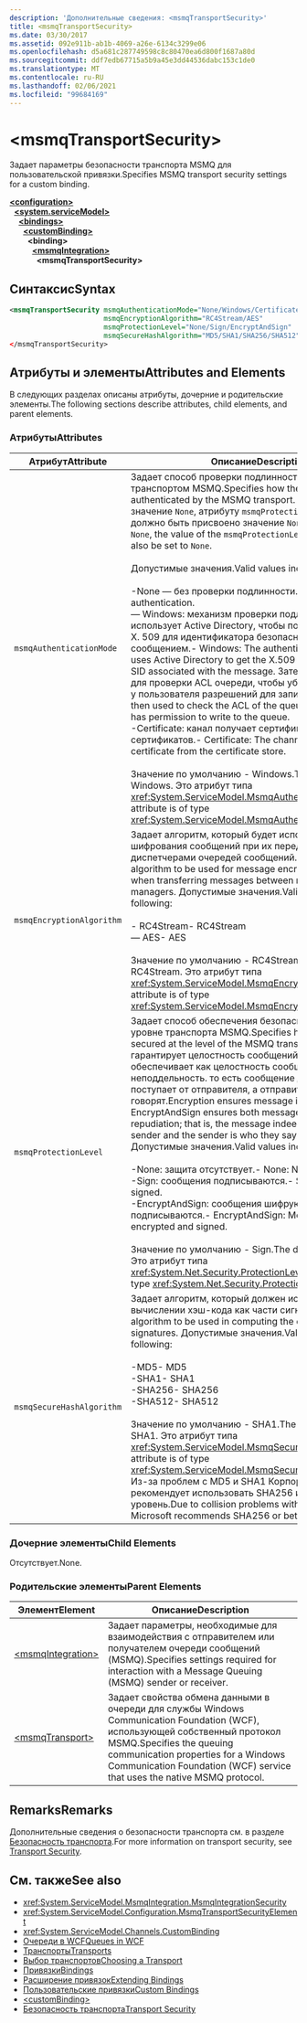 ```yaml
---
description: 'Дополнительные сведения: <msmqTransportSecurity>'
title: <msmqTransportSecurity>
ms.date: 03/30/2017
ms.assetid: 092e911b-ab1b-4069-a26e-6134c3299e06
ms.openlocfilehash: d5a681c287749598c8c80470ea6d800f1687a80d
ms.sourcegitcommit: ddf7edb67715a5b9a45e3dd44536dabc153c1de0
ms.translationtype: MT
ms.contentlocale: ru-RU
ms.lasthandoff: 02/06/2021
ms.locfileid: "99684169"
---
```

# \<msmqTransportSecurity>

<span data-ttu-id="4c7c8-102">Задает параметры безопасности транспорта MSMQ для пользовательской привязки.</span><span class="sxs-lookup"><span data-stu-id="4c7c8-102">Specifies MSMQ transport security settings for a custom binding.</span></span>  
  
[**\<configuration>**](../configuration-element.md)\
&nbsp;&nbsp;[**\<system.serviceModel>**](system-servicemodel.md)\
&nbsp;&nbsp;&nbsp;&nbsp;[**\<bindings>**](bindings.md)\
&nbsp;&nbsp;&nbsp;&nbsp;&nbsp;&nbsp;[**\<customBinding>**](custombinding.md)\
&nbsp;&nbsp;&nbsp;&nbsp;&nbsp;&nbsp;&nbsp;&nbsp;**\<binding>**\
&nbsp;&nbsp;&nbsp;&nbsp;&nbsp;&nbsp;&nbsp;&nbsp;&nbsp;&nbsp;[**\<msmqIntegration>**](msmqintegration.md)\
&nbsp;&nbsp;&nbsp;&nbsp;&nbsp;&nbsp;&nbsp;&nbsp;&nbsp;&nbsp;&nbsp;&nbsp;**\<msmqTransportSecurity>**  
  
## <a name="syntax"></a><span data-ttu-id="4c7c8-103">Синтаксис</span><span class="sxs-lookup"><span data-stu-id="4c7c8-103">Syntax</span></span>  
  
```xml  
<msmqTransportSecurity msmqAuthenticationMode="None/Windows/Certificate"
                       msmqEncryptionAlgorithm="RC4Stream/AES"
                       msmqProtectionLevel="None/Sign/EncryptAndSign"
                       msmqSecureHashAlgorithm="MD5/SHA1/SHA256/SHA512" />
</msmqTransportSecurity>
```  
  
## <a name="attributes-and-elements"></a><span data-ttu-id="4c7c8-104">Атрибуты и элементы</span><span class="sxs-lookup"><span data-stu-id="4c7c8-104">Attributes and Elements</span></span>  

 <span data-ttu-id="4c7c8-105">В следующих разделах описаны атрибуты, дочерние и родительские элементы.</span><span class="sxs-lookup"><span data-stu-id="4c7c8-105">The following sections describe attributes, child elements, and parent elements.</span></span>  
  
### <a name="attributes"></a><span data-ttu-id="4c7c8-106">Атрибуты</span><span class="sxs-lookup"><span data-stu-id="4c7c8-106">Attributes</span></span>  
  
|<span data-ttu-id="4c7c8-107">Атрибут</span><span class="sxs-lookup"><span data-stu-id="4c7c8-107">Attribute</span></span>|<span data-ttu-id="4c7c8-108">Описание</span><span class="sxs-lookup"><span data-stu-id="4c7c8-108">Description</span></span>|  
|---------------|-----------------|  
|`msmqAuthenticationMode`|<span data-ttu-id="4c7c8-109">Задает способ проверки подлинности сообщения транспортом MSMQ.</span><span class="sxs-lookup"><span data-stu-id="4c7c8-109">Specifies how the message must be authenticated by the MSMQ transport.</span></span> <span data-ttu-id="4c7c8-110">Если задано значение `None`, атрибуту `msmqProtectionLevel` также должно быть присвоено значение `None`.</span><span class="sxs-lookup"><span data-stu-id="4c7c8-110">If this is set to `None`, the value of the `msmqProtectionLevel` attribute must also be set to `None`.</span></span><br /><br /> <span data-ttu-id="4c7c8-111">Допустимые значения.</span><span class="sxs-lookup"><span data-stu-id="4c7c8-111">Valid values include the following:</span></span><br /><br /> <span data-ttu-id="4c7c8-112">-None — без проверки подлинности.</span><span class="sxs-lookup"><span data-stu-id="4c7c8-112">-   None: No authentication.</span></span><br /><span data-ttu-id="4c7c8-113">— Windows: механизм проверки подлинности использует Active Directory, чтобы получить сертификат X. 509 для идентификатора безопасности, связанного с сообщением.</span><span class="sxs-lookup"><span data-stu-id="4c7c8-113">-   Windows: The authentication mechanism uses Active Directory to get the X.509 certificate for the SID associated with the message.</span></span> <span data-ttu-id="4c7c8-114">Затем это используется для проверки ACL очереди, чтобы убедиться в наличии у пользователя разрешений для записи в очередь.</span><span class="sxs-lookup"><span data-stu-id="4c7c8-114">This is then used to check the ACL of the queue to ensure the user has permission to write to the queue.</span></span><br /><span data-ttu-id="4c7c8-115">-Certificate: канал получает сертификат из хранилища сертификатов.</span><span class="sxs-lookup"><span data-stu-id="4c7c8-115">-   Certificate: The channel gets the certificate from the certificate store.</span></span><br /><br /> <span data-ttu-id="4c7c8-116">Значение по умолчанию - Windows.</span><span class="sxs-lookup"><span data-stu-id="4c7c8-116">The default value is Windows.</span></span> <span data-ttu-id="4c7c8-117">Это атрибут типа <xref:System.ServiceModel.MsmqAuthenticationMode>.</span><span class="sxs-lookup"><span data-stu-id="4c7c8-117">This attribute is of type <xref:System.ServiceModel.MsmqAuthenticationMode>.</span></span>|  
|`msmqEncryptionAlgorithm`|<span data-ttu-id="4c7c8-118">Задает алгоритм, который будет использоваться для шифрования сообщений при их передаче между диспетчерами очередей сообщений.</span><span class="sxs-lookup"><span data-stu-id="4c7c8-118">Specifies the algorithm to be used for message encryption on the wire when transferring messages between message queue managers.</span></span> <span data-ttu-id="4c7c8-119">Допустимые значения.</span><span class="sxs-lookup"><span data-stu-id="4c7c8-119">Valid values include the following:</span></span><br /><br /> <span data-ttu-id="4c7c8-120">- RC4Stream</span><span class="sxs-lookup"><span data-stu-id="4c7c8-120">-   RC4Stream</span></span><br /><span data-ttu-id="4c7c8-121">— AES</span><span class="sxs-lookup"><span data-stu-id="4c7c8-121">-   AES</span></span><br /><br /> <span data-ttu-id="4c7c8-122">Значение по умолчанию - RC4Stream.</span><span class="sxs-lookup"><span data-stu-id="4c7c8-122">The default value is RC4Stream.</span></span> <span data-ttu-id="4c7c8-123">Это атрибут типа <xref:System.ServiceModel.MsmqEncryptionAlgorithm>.</span><span class="sxs-lookup"><span data-stu-id="4c7c8-123">This attribute is of type <xref:System.ServiceModel.MsmqEncryptionAlgorithm>.</span></span>|  
|`msmqProtectionLevel`|<span data-ttu-id="4c7c8-124">Задает способ обеспечения безопасности сообщения на уровне транспорта MSMQ.</span><span class="sxs-lookup"><span data-stu-id="4c7c8-124">Specifies how the message is secured at the level of the MSMQ transport.</span></span> <span data-ttu-id="4c7c8-125">Шифрование гарантирует целостность сообщений, а EncryptAndSign обеспечивает как целостность сообщений, так и неподдельность. то есть сообщение действительно поступает от отправителя, а отправитель — от того, кто говорят.</span><span class="sxs-lookup"><span data-stu-id="4c7c8-125">Encryption ensures message integrity while EncryptAndSign ensures both message integrity and non-repudiation; that is, the message indeed comes from the sender and the sender is who they say they are.</span></span> <span data-ttu-id="4c7c8-126">Допустимые значения.</span><span class="sxs-lookup"><span data-stu-id="4c7c8-126">Valid values include the following:</span></span><br /><br /> <span data-ttu-id="4c7c8-127">-None: защита отсутствует.</span><span class="sxs-lookup"><span data-stu-id="4c7c8-127">-   None: No protection.</span></span><br /><span data-ttu-id="4c7c8-128">-Sign: сообщения подписываются.</span><span class="sxs-lookup"><span data-stu-id="4c7c8-128">-   Sign: Messages are signed.</span></span><br /><span data-ttu-id="4c7c8-129">-EncryptAndSign: сообщения шифруются и подписываются.</span><span class="sxs-lookup"><span data-stu-id="4c7c8-129">-   EncryptAndSign: Messages are encrypted and signed.</span></span><br /><br /> <span data-ttu-id="4c7c8-130">Значение по умолчанию - Sign.</span><span class="sxs-lookup"><span data-stu-id="4c7c8-130">The default value is Sign.</span></span> <span data-ttu-id="4c7c8-131">Это атрибут типа <xref:System.Net.Security.ProtectionLevel>.</span><span class="sxs-lookup"><span data-stu-id="4c7c8-131">This attribute is of type <xref:System.Net.Security.ProtectionLevel>.</span></span>|  
|`msmqSecureHashAlgorithm`|<span data-ttu-id="4c7c8-132">Задает алгоритм, который должен использоваться при вычислении хэш-кода как части сигнатур.</span><span class="sxs-lookup"><span data-stu-id="4c7c8-132">Specifies the algorithm to be used in computing the digest as part of signatures.</span></span> <span data-ttu-id="4c7c8-133">Допустимые значения.</span><span class="sxs-lookup"><span data-stu-id="4c7c8-133">Valid values include the following:</span></span><br /><br /> <span data-ttu-id="4c7c8-134">-MD5</span><span class="sxs-lookup"><span data-stu-id="4c7c8-134">-   MD5</span></span><br /><span data-ttu-id="4c7c8-135">-SHA1</span><span class="sxs-lookup"><span data-stu-id="4c7c8-135">-   SHA1</span></span><br /><span data-ttu-id="4c7c8-136">-SHA256</span><span class="sxs-lookup"><span data-stu-id="4c7c8-136">-   SHA256</span></span><br /><span data-ttu-id="4c7c8-137">-SHA512</span><span class="sxs-lookup"><span data-stu-id="4c7c8-137">-   SHA512</span></span><br /><br /> <span data-ttu-id="4c7c8-138">Значение по умолчанию - SHA1.</span><span class="sxs-lookup"><span data-stu-id="4c7c8-138">The default value is SHA1.</span></span> <span data-ttu-id="4c7c8-139">Это атрибут типа <xref:System.ServiceModel.MsmqSecureHashAlgorithm>.</span><span class="sxs-lookup"><span data-stu-id="4c7c8-139">This attribute is of type <xref:System.ServiceModel.MsmqSecureHashAlgorithm>.</span></span><br><span data-ttu-id="4c7c8-140">Из-за проблем с MD5 и SHA1 Корпорация Майкрософт рекомендует использовать SHA256 или более высокий уровень.</span><span class="sxs-lookup"><span data-stu-id="4c7c8-140">Due to collision problems with MD5 and SHA1, Microsoft recommends SHA256 or better.</span></span>|  
  
### <a name="child-elements"></a><span data-ttu-id="4c7c8-141">Дочерние элементы</span><span class="sxs-lookup"><span data-stu-id="4c7c8-141">Child Elements</span></span>  

 <span data-ttu-id="4c7c8-142">Отсутствует.</span><span class="sxs-lookup"><span data-stu-id="4c7c8-142">None.</span></span>  
  
### <a name="parent-elements"></a><span data-ttu-id="4c7c8-143">Родительские элементы</span><span class="sxs-lookup"><span data-stu-id="4c7c8-143">Parent Elements</span></span>  
  
|<span data-ttu-id="4c7c8-144">Элемент</span><span class="sxs-lookup"><span data-stu-id="4c7c8-144">Element</span></span>|<span data-ttu-id="4c7c8-145">Описание</span><span class="sxs-lookup"><span data-stu-id="4c7c8-145">Description</span></span>|  
|-------------|-----------------|  
|[\<msmqIntegration>](msmqintegration.md)|<span data-ttu-id="4c7c8-146">Задает параметры, необходимые для взаимодействия с отправителем или получателем очереди сообщений (MSMQ).</span><span class="sxs-lookup"><span data-stu-id="4c7c8-146">Specifies settings required for interaction with a Message Queuing (MSMQ) sender or receiver.</span></span>|  
|[\<msmqTransport>](msmqtransport.md)|<span data-ttu-id="4c7c8-147">Задает свойства обмена данными в очереди для службы Windows Communication Foundation (WCF), использующей собственный протокол MSMQ.</span><span class="sxs-lookup"><span data-stu-id="4c7c8-147">Specifies the queuing communication properties for a Windows Communication Foundation (WCF) service that uses the native MSMQ protocol.</span></span>|  
  
## <a name="remarks"></a><span data-ttu-id="4c7c8-148">Remarks</span><span class="sxs-lookup"><span data-stu-id="4c7c8-148">Remarks</span></span>  

 <span data-ttu-id="4c7c8-149">Дополнительные сведения о безопасности транспорта см. в разделе [Безопасность транспорта](../../../wcf/feature-details/transport-security.md).</span><span class="sxs-lookup"><span data-stu-id="4c7c8-149">For more information on transport security, see [Transport Security](../../../wcf/feature-details/transport-security.md).</span></span>  
  
## <a name="see-also"></a><span data-ttu-id="4c7c8-150">См. также</span><span class="sxs-lookup"><span data-stu-id="4c7c8-150">See also</span></span>

- <xref:System.ServiceModel.MsmqIntegration.MsmqIntegrationSecurity>
- <xref:System.ServiceModel.Configuration.MsmqTransportSecurityElement>
- <xref:System.ServiceModel.Channels.CustomBinding>
- [<span data-ttu-id="4c7c8-151">Очереди в WCF</span><span class="sxs-lookup"><span data-stu-id="4c7c8-151">Queues in WCF</span></span>](../../../wcf/feature-details/queues-in-wcf.md)
- [<span data-ttu-id="4c7c8-152">Транспорты</span><span class="sxs-lookup"><span data-stu-id="4c7c8-152">Transports</span></span>](../../../wcf/feature-details/transports.md)
- [<span data-ttu-id="4c7c8-153">Выбор транспортов</span><span class="sxs-lookup"><span data-stu-id="4c7c8-153">Choosing a Transport</span></span>](../../../wcf/feature-details/choosing-a-transport.md)
- [<span data-ttu-id="4c7c8-154">Привязки</span><span class="sxs-lookup"><span data-stu-id="4c7c8-154">Bindings</span></span>](../../../wcf/bindings.md)
- [<span data-ttu-id="4c7c8-155">Расширение привязок</span><span class="sxs-lookup"><span data-stu-id="4c7c8-155">Extending Bindings</span></span>](../../../wcf/extending/extending-bindings.md)
- [<span data-ttu-id="4c7c8-156">Пользовательские привязки</span><span class="sxs-lookup"><span data-stu-id="4c7c8-156">Custom Bindings</span></span>](../../../wcf/extending/custom-bindings.md)
- [\<customBinding>](custombinding.md)
- [<span data-ttu-id="4c7c8-157">Безопасность транспорта</span><span class="sxs-lookup"><span data-stu-id="4c7c8-157">Transport Security</span></span>](../../../wcf/feature-details/transport-security.md)
